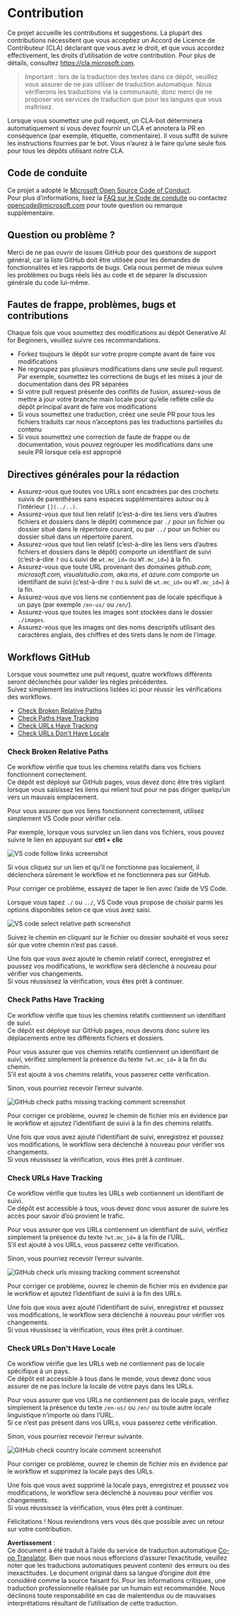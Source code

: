 <!--
CO_OP_TRANSLATOR_METADATA:
{
  "original_hash": "57c41f2af71001a2cff9d8eb797cb843",
  "translation_date": "2025-07-09T05:47:19+00:00",
  "source_file": "CONTRIBUTING.md",
  "language_code": "fr"
}
-->
# Contribution

Ce projet accueille les contributions et suggestions. La plupart des contributions nécessitent que vous acceptiez un Accord de Licence de Contributeur (CLA) déclarant que vous avez le droit, et que vous accordez effectivement, les droits d’utilisation de votre contribution. Pour plus de détails, consultez <https://cla.microsoft.com>.

> Important : lors de la traduction des textes dans ce dépôt, veuillez vous assurer de ne pas utiliser de traduction automatique. Nous vérifierons les traductions via la communauté, donc merci de ne proposer vos services de traduction que pour les langues que vous maîtrisez.

Lorsque vous soumettez une pull request, un CLA-bot déterminera automatiquement si vous devez fournir un CLA et annotera la PR en conséquence (par exemple, étiquette, commentaire). Il vous suffit de suivre les instructions fournies par le bot. Vous n’aurez à le faire qu’une seule fois pour tous les dépôts utilisant notre CLA.

## Code de conduite

Ce projet a adopté le [Microsoft Open Source Code of Conduct](https://opensource.microsoft.com/codeofconduct/?WT.mc_id=academic-105485-koreyst).  
Pour plus d’informations, lisez la [FAQ sur le Code de conduite](https://opensource.microsoft.com/codeofconduct/faq/?WT.mc_id=academic-105485-koreyst) ou contactez [opencode@microsoft.com](mailto:opencode@microsoft.com) pour toute question ou remarque supplémentaire.

## Question ou problème ?

Merci de ne pas ouvrir de issues GitHub pour des questions de support général, car la liste GitHub doit être utilisée pour les demandes de fonctionnalités et les rapports de bugs. Cela nous permet de mieux suivre les problèmes ou bugs réels liés au code et de séparer la discussion générale du code lui-même.

## Fautes de frappe, problèmes, bugs et contributions

Chaque fois que vous soumettez des modifications au dépôt Generative AI for Beginners, veuillez suivre ces recommandations.

* Forkez toujours le dépôt sur votre propre compte avant de faire vos modifications  
* Ne regroupez pas plusieurs modifications dans une seule pull request. Par exemple, soumettez les corrections de bugs et les mises à jour de documentation dans des PR séparées  
* Si votre pull request présente des conflits de fusion, assurez-vous de mettre à jour votre branche main locale pour qu’elle reflète celle du dépôt principal avant de faire vos modifications  
* Si vous soumettez une traduction, créez une seule PR pour tous les fichiers traduits car nous n’acceptons pas les traductions partielles du contenu  
* Si vous soumettez une correction de faute de frappe ou de documentation, vous pouvez regrouper les modifications dans une seule PR lorsque cela est approprié

## Directives générales pour la rédaction

- Assurez-vous que toutes vos URLs sont encadrées par des crochets suivis de parenthèses sans espaces supplémentaires autour ou à l’intérieur `[](../..)`.  
- Assurez-vous que tout lien relatif (c’est-à-dire les liens vers d’autres fichiers et dossiers dans le dépôt) commence par `./` pour un fichier ou dossier situé dans le répertoire courant, ou par `../` pour un fichier ou dossier situé dans un répertoire parent.  
- Assurez-vous que tout lien relatif (c’est-à-dire les liens vers d’autres fichiers et dossiers dans le dépôt) comporte un identifiant de suivi (c’est-à-dire `?` ou `&` suivi de `wt.mc_id=` ou `WT.mc_id=`) à la fin.  
- Assurez-vous que toute URL provenant des domaines _github.com, microsoft.com, visualstudio.com, aka.ms, et azure.com_ comporte un identifiant de suivi (c’est-à-dire `?` ou `&` suivi de `wt.mc_id=` ou `WT.mc_id=`) à la fin.  
- Assurez-vous que vos liens ne contiennent pas de locale spécifique à un pays (par exemple `/en-us/` ou `/en/`).  
- Assurez-vous que toutes les images sont stockées dans le dossier `./images`.  
- Assurez-vous que les images ont des noms descriptifs utilisant des caractères anglais, des chiffres et des tirets dans le nom de l’image.

## Workflows GitHub

Lorsque vous soumettez une pull request, quatre workflows différents seront déclenchés pour valider les règles précédentes.  
Suivez simplement les instructions listées ici pour réussir les vérifications des workflows.

- [Check Broken Relative Paths](../..)  
- [Check Paths Have Tracking](../..)  
- [Check URLs Have Tracking](../..)  
- [Check URLs Don't Have Locale](../..)

### Check Broken Relative Paths

Ce workflow vérifie que tous les chemins relatifs dans vos fichiers fonctionnent correctement.  
Ce dépôt est déployé sur GitHub pages, vous devez donc être très vigilant lorsque vous saisissez les liens qui relient tout pour ne pas diriger quelqu’un vers un mauvais emplacement.

Pour vous assurer que vos liens fonctionnent correctement, utilisez simplement VS Code pour vérifier cela.

Par exemple, lorsque vous survolez un lien dans vos fichiers, vous pouvez suivre le lien en appuyant sur **ctrl + clic**

![VS code follow links screenshot](../../translated_images/vscode-follow-link.85520ab6a1237adcf01cc9cd8c228ce7b32ae685a034250bd5109e2682b9dfca.fr.png)

Si vous cliquez sur un lien et qu’il ne fonctionne pas localement, il déclenchera sûrement le workflow et ne fonctionnera pas sur GitHub.

Pour corriger ce problème, essayez de taper le lien avec l’aide de VS Code.

Lorsque vous tapez `./` ou `../`, VS Code vous propose de choisir parmi les options disponibles selon ce que vous avez saisi.

![VS code select relative path screenshot](../../translated_images/vscode-select-relative-path.3804eb73c3a9e5f2d345e3d3288f8173a9e584254d0e505d8bcbc6461dbf1f6c.fr.png)

Suivez le chemin en cliquant sur le fichier ou dossier souhaité et vous serez sûr que votre chemin n’est pas cassé.

Une fois que vous avez ajouté le chemin relatif correct, enregistrez et poussez vos modifications, le workflow sera déclenché à nouveau pour vérifier vos changements.  
Si vous réussissez la vérification, vous êtes prêt à continuer.

### Check Paths Have Tracking

Ce workflow vérifie que tous les chemins relatifs contiennent un identifiant de suivi.  
Ce dépôt est déployé sur GitHub pages, nous devons donc suivre les déplacements entre les différents fichiers et dossiers.

Pour vous assurer que vos chemins relatifs contiennent un identifiant de suivi, vérifiez simplement la présence du texte `?wt.mc_id=` à la fin du chemin.  
S’il est ajouté à vos chemins relatifs, vous passerez cette vérification.

Sinon, vous pourriez recevoir l’erreur suivante.

![GitHub check paths missing tracking comment screenshot](../../translated_images/github-check-paths-missing-tracking-comment.880d4afe03e898ffadeebe0f61f7fdea7525c25238bead9fecabc81a0a83b1c0.fr.png)

Pour corriger ce problème, ouvrez le chemin de fichier mis en évidence par le workflow et ajoutez l’identifiant de suivi à la fin des chemins relatifs.

Une fois que vous avez ajouté l’identifiant de suivi, enregistrez et poussez vos modifications, le workflow sera déclenché à nouveau pour vérifier vos changements.  
Si vous réussissez la vérification, vous êtes prêt à continuer.

### Check URLs Have Tracking

Ce workflow vérifie que toutes les URLs web contiennent un identifiant de suivi.  
Ce dépôt est accessible à tous, vous devez donc vous assurer de suivre les accès pour savoir d’où provient le trafic.

Pour vous assurer que vos URLs contiennent un identifiant de suivi, vérifiez simplement la présence du texte `?wt.mc_id=` à la fin de l’URL.  
S’il est ajouté à vos URLs, vous passerez cette vérification.

Sinon, vous pourriez recevoir l’erreur suivante.

![GitHub check urls missing tracking comment screenshot](../../translated_images/github-check-urls-missing-tracking-comment.1bd00d20b24a1e2e3179e59e1bd7d44f16637a1bb1ab265562565251166841ef.fr.png)

Pour corriger ce problème, ouvrez le chemin de fichier mis en évidence par le workflow et ajoutez l’identifiant de suivi à la fin des URLs.

Une fois que vous avez ajouté l’identifiant de suivi, enregistrez et poussez vos modifications, le workflow sera déclenché à nouveau pour vérifier vos changements.  
Si vous réussissez la vérification, vous êtes prêt à continuer.

### Check URLs Don't Have Locale

Ce workflow vérifie que les URLs web ne contiennent pas de locale spécifique à un pays.  
Ce dépôt est accessible à tous dans le monde, vous devez donc vous assurer de ne pas inclure la locale de votre pays dans les URLs.

Pour vous assurer que vos URLs ne contiennent pas de locale pays, vérifiez simplement la présence du texte `/en-us/` ou `/en/` ou toute autre locale linguistique n’importe où dans l’URL.  
Si ce n’est pas présent dans vos URLs, vous passerez cette vérification.

Sinon, vous pourriez recevoir l’erreur suivante.

![GitHub check country locale comment screenshot](../../translated_images/github-check-country-locale-comment.2f4fe93228161dee6ec8210f3d6ccc66af6864f6b178b8d96f30818498fba72a.fr.png)

Pour corriger ce problème, ouvrez le chemin de fichier mis en évidence par le workflow et supprimez la locale pays des URLs.

Une fois que vous avez supprimé la locale pays, enregistrez et poussez vos modifications, le workflow sera déclenché à nouveau pour vérifier vos changements.  
Si vous réussissez la vérification, vous êtes prêt à continuer.

Félicitations ! Nous reviendrons vers vous dès que possible avec un retour sur votre contribution.

**Avertissement** :  
Ce document a été traduit à l’aide du service de traduction automatique [Co-op Translator](https://github.com/Azure/co-op-translator). Bien que nous nous efforcions d’assurer l’exactitude, veuillez noter que les traductions automatiques peuvent contenir des erreurs ou des inexactitudes. Le document original dans sa langue d’origine doit être considéré comme la source faisant foi. Pour les informations critiques, une traduction professionnelle réalisée par un humain est recommandée. Nous déclinons toute responsabilité en cas de malentendus ou de mauvaises interprétations résultant de l’utilisation de cette traduction.